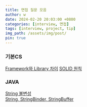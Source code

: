 ```yaml
---
title: 면접 질문 모음
author: w
date: 2024-02-20 20:03:00 +0800
categories: [interview, 면접]
tags: [interview, project, tip]
img_path: /assets/img/post/
pin: true
---
```


### 기본CS
[Framework와 Library 차이](/posts/Framework와-Library-차이)
[SOLID 원칙](/posts/SOLID-원칙)

### JAVA
[String 불변성](/posts/String-불변성)  
[String, StringBinder, StringBuffer](/posts/String,-StringBinder,-StringBuffer)
